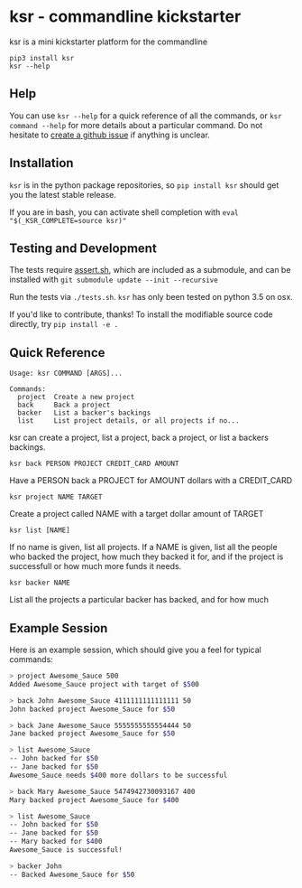 # ksr - commandline kickstarter

ksr is a mini kickstarter platform for the commandline

    pip3 install ksr
    ksr --help

## Help

You can use `ksr --help` for a quick reference of all the commands, or `ksr command --help`
 for more details about a particular command. Do not hesitate to [create a github issue](https://github.com/jedahan/kickstarter/issues) if anything is unclear.

## Installation

`ksr` is in the python package repositories, so `pip install ksr` should get you the latest stable release.

If you are in bash, you can activate shell completion with `eval "$(_KSR_COMPLETE=source ksr)"`

## Testing and Development

The tests require [assert.sh](https://github.com/dansoton/assert.sh), which are included as a submodule, and can be installed with `git submodule update --init --recursive`

Run the tests via `./tests.sh`. `ksr` has only been tested on python 3.5 on osx.

If you'd like to contribute, thanks! To install the modifiable source code directly, try `pip install -e .`

## Quick Reference

    Usage: ksr COMMAND [ARGS]...

    Commands:
      project  Create a new project
      back     Back a project
      backer   List a backer's backings
      list     List project details, or all projects if no...

ksr can create a project, list a project, back a project, or list a backers backings.

    ksr back PERSON PROJECT CREDIT_CARD AMOUNT

Have a PERSON back a PROJECT for AMOUNT dollars with a CREDIT_CARD

    ksr project NAME TARGET

Create a project called NAME with a target dollar amount of TARGET

    ksr list [NAME]

If no name is given, list all projects. If a NAME is given, list all
  the people who backed the project, how much they backed it for, and if
  the project is successfull or how much more funds it needs.

    ksr backer NAME

List all the projects a particular backer has backed, and for how much


## Example Session

Here is an example session, which should give you a feel for typical commands:

```bash
> project Awesome_Sauce 500
Added Awesome_Sauce project with target of $500

> back John Awesome_Sauce 4111111111111111 50
John backed project Awesome_Sauce for $50

> back Jane Awesome_Sauce 5555555555554444 50
Jane backed project Awesome_Sauce for $50

> list Awesome_Sauce
-- John backed for $50
-- Jane backed for $50
Awesome_Sauce needs $400 more dollars to be successful

> back Mary Awesome_Sauce 5474942730093167 400
Mary backed project Awesome_Sauce for $400

> list Awesome_Sauce
-- John backed for $50
-- Jane backed for $50
-- Mary backed for $400
Awesome_Sauce is successful!

> backer John
-- Backed Awesome_Sauce for $50
```
